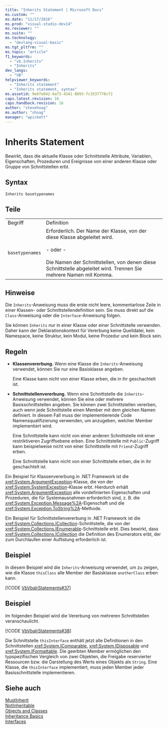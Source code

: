 ```yaml
---
title: "Inherits Statement | Microsoft Docs"
ms.custom: ""
ms.date: "11/17/2016"
ms.prod: "visual-studio-dev14"
ms.reviewer: ""
ms.suite: ""
ms.technology: 
  - "devlang-visual-basic"
ms.tgt_pltfrm: ""
ms.topic: "article"
f1_keywords: 
  - "vb.Inherits"
  - "Inherits"
dev_langs: 
  - "VB"
helpviewer_keywords: 
  - "Inherits statement"
  - "Inherits statement, syntax"
ms.assetid: 9e6fe042-9af3-4341-8093-fc3537770cf2
caps.latest.revision: 16
caps.handback.revision: 16
author: "stevehoag"
ms.author: "shoag"
manager: "wpickett"
---
```

# Inherits Statement
Bewirkt, dass die aktuelle Klasse oder Schnittstelle Attribute, Variablen, Eigenschaften, Prozeduren und Ereignisse von einer anderen Klasse oder Gruppe von Schnittstellen erbt.  
  
## Syntax  
  
```  
Inherits basetypenames  
```  
  
## Teile  
  
|||  
|-|-|  
|Begriff|Definition|  
|`basetypenames`|Erforderlich.  Der Name der Klasse, von der diese Klasse abgeleitet wird.<br /><br /> \- oder \-<br /><br /> Die Namen der Schnittstellen, von denen diese Schnittstelle abgeleitet wird.  Trennen Sie mehrere Namen mit Komma.|  
  
## Hinweise  
 Die `Inherits`\-Anweisung muss die erste nicht leere, kommentarlose Zeile in einer Klassen\- oder Schnittstellendefinition sein.  Sie muss direkt auf die `Class`\-Anweisung oder die `Interface`\-Anweisung folgen.  
  
 Sie können `Inherits` nur in einer Klasse oder einer Schnittstelle verwenden.  Daher kann der Deklarationskontext für Vererbung keine Quelldatei, kein Namespace, keine Struktur, kein Modul, keine Prozedur und kein Block sein.  
  
## Regeln  
  
-   **Klassenvererbung.** Wenn eine Klasse die `Inherits`\-Anweisung verwendet, können Sie nur eine Basisklasse angeben.  
  
     Eine Klasse kann nicht von einer Klasse erben, die in ihr geschachtelt ist.  
  
-   **Schnittstellenvererbung.** Wenn eine Schnittstelle die `Inherits`\-Anweisung verwendet, können Sie eine oder mehrere Basisschnittstellen angeben.  Sie können zwei Schnittstellen vererben, auch wenn jede Schnittstelle einen Member mit dem gleichen Namen definiert.  In diesem Fall muss der implementierende Code Namensqualifizierung verwenden, um anzugeben, welcher Member implementiert wird.  
  
     Eine Schnittstelle kann nicht von einer anderen Schnittstelle mit einer restriktiveren Zugriffsebene erben.  Eine Schnittstelle mit `Public`\-Zugriff kann beispielweise nicht von einer Schnittstelle mit `Friend`\-Zugriff erben.  
  
     Eine Schnittstelle kann nicht von einer Schnittstelle erben, die in ihr geschachtelt ist.  
  
 Ein Beispiel für Klassenvererbung in .NET Framework ist die <xref:System.ArgumentException>\-Klasse, die von der <xref:System.SystemException>\-Klasse erbt.  Hierdurch erhält <xref:System.ArgumentException> alle vordefinierten Eigenschaften und Prozeduren, die für Systemausnahmen erforderlich sind, z. B. die <xref:System.Exception.Message%2A>\-Eigenschaft und die <xref:System.Exception.ToString%2A>\-Methode.  
  
 Ein Beispiel für Schnittstellenvererbung in .NET Framework ist die <xref:System.Collections.ICollection>\-Schnittstelle, die von der <xref:System.Collections.IEnumerable>\-Schnittstelle erbt.  Dies bewirkt, dass <xref:System.Collections.ICollection> die Definition des Enumerators erbt, der zum Durchlaufen einer Auflistung erforderlich ist.  
  
## Beispiel  
 In diesem Beispiel wird die `Inherits`\-Anweisung verwendet, um zu zeigen, wie die Klasse `thisClass` alle Member der Basisklasse `anotherClass` erben kann.  
  
 [!CODE [VbVbalrStatements#37](../CodeSnippet/VS_Snippets_VBCSharp/VbVbalrStatements#37)]  
  
## Beispiel  
 Im folgenden Beispiel wird die Vererbung von mehreren Schnittstellen veranschaulicht.  
  
 [!CODE [VbVbalrStatements#38](../CodeSnippet/VS_Snippets_VBCSharp/VbVbalrStatements#38)]  
  
 Die Schnittstelle `thisInterface` enthält jetzt alle Definitionen in den Schnittstellen <xref:System.IComparable>, <xref:System.IDisposable> und <xref:System.IFormattable>. Die geerbten Member ermöglichen den typspezifischen Vergleich von zwei Objekten, die Freigabe reservierter Ressourcen bzw. die Darstellung des Werts eines Objekts als `String`.  Eine Klasse, die `thisInterface` implementiert, muss jeden Member jeder Basisschnittstelle implementieren.  
  
## Siehe auch  
 [MustInherit](../../../visual-basic/language-reference/modifiers/mustinherit.md)   
 [NotInheritable](../../../visual-basic/language-reference/modifiers/notinheritable.md)   
 [Objects and Classes](../../../visual-basic/programming-guide/language-features/objects-and-classes/index.md)   
 [Inheritance Basics](../../../visual-basic/programming-guide/language-features/objects-and-classes/inheritance-basics.md)   
 [Interfaces](../../../visual-basic/programming-guide/language-features/interfaces/index.md)